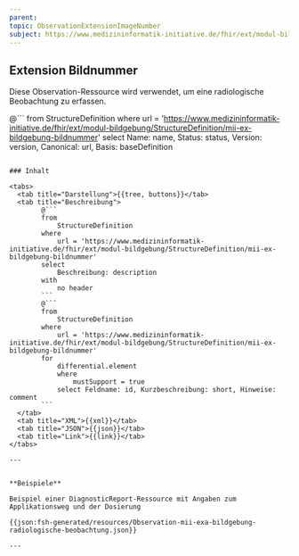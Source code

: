 ```yaml
---
parent:
topic: ObservationExtensionImageNumber
subject: https://www.medizininformatik-initiative.de/fhir/ext/modul-bildgebung/StructureDefinition/mii-ex-bildgebung-bildnummer
---
```


## Extension Bildnummer

Diese Observation-Ressource wird verwendet, um eine radiologische Beobachtung zu erfassen.

@```
from
    StructureDefinition
where
    url = 'https://www.medizininformatik-initiative.de/fhir/ext/modul-bildgebung/StructureDefinition/mii-ex-bildgebung-bildnummer'
select
    Name: name, Status: status, Version: version, Canonical: url, Basis: baseDefinition
```

### Inhalt

<tabs>
  <tab title="Darstellung">{{tree, buttons}}</tab>
  <tab title="Beschreibung">
        @```
        from
	        StructureDefinition
        where
	        url = 'https://www.medizininformatik-initiative.de/fhir/ext/modul-bildgebung/StructureDefinition/mii-ex-bildgebung-bildnummer'
        select
	        Beschreibung: description
        with
            no header
        ```
        @```
        from
            StructureDefinition
        where
            url = 'https://www.medizininformatik-initiative.de/fhir/ext/modul-bildgebung/StructureDefinition/mii-ex-bildgebung-bildnummer'
        for
            differential.element
            where
                mustSupport = true
            select Feldname: id, Kurzbeschreibung: short, Hinweise: comment
        ```
  </tab>
  <tab title="XML">{{xml}}</tab>
  <tab title="JSON">{{json}}</tab>
  <tab title="Link">{{link}}</tab>
</tabs>

---


**Beispiele**

Beispiel einer DiagnosticReport-Ressource mit Angaben zum Applikationsweg und der Dosierung

{{json:fsh-generated/resources/Observation-mii-exa-bildgebung-radiologische-beobachtung.json}}

---
